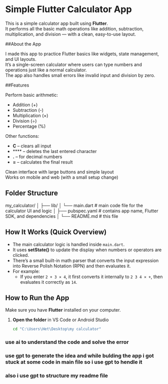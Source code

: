 #  Simple Flutter Calculator App

This is a simple calculator app built using **Flutter**.  
It performs all the basic math operations like addition, subtraction, multiplication, and division — with a clean, easy-to-use layout.

##About the App

I made this app to practice Flutter basics like widgets, state management, and UI layouts.  
It’s a single-screen calculator where users can type numbers and operations just like a normal calculator.  
The app also handles small errors like invalid input and division by zero.

##Features

 Perform basic arithmetic:  
- Addition (+)  
- Subtraction (-)  
- Multiplication (×)  
- Division (÷)  
- Percentage (%)  

 Other functions:
- **C** – clears all input  
- **** – deletes the last entered character  
- **.** – for decimal numbers  
- **=** – calculates the final result  

 Clean interface with large buttons and simple layout  
Works on mobile and web (with a small setup change)


## Folder Structure
my_calculator/
│
├── lib/
│ └── main.dart # main code file for the calculator UI and logic
│
├── pubspec.yaml # contains app name, Flutter SDK, and dependencies
│
└── README.md # this file

##  How It Works (Quick Overview)

- The main calculator logic is handled inside `main.dart`.  
- It uses **setState()** to update the display when numbers or operators are clicked.  
- There’s a small built-in math parser that converts the input expression into Reverse Polish Notation (RPN) and then evaluates it.  
- For example:  
  - If you enter `2 + 3 × 4`, it first converts it internally to `2 3 4 × +`, then evaluates it correctly as `14`.

##  How to Run the App

Make sure you have **Flutter** installed on your computer.

1. **Open the folder** in VS Code or Android Studio  
   ```bash
   cd "C:\Users\Het\Desktop\my calculator"
### use ai to understand the code and solve the error 
### use gpt to generate the idea and while bulding the app i got stuck at some code in main file so i use gpt to hendle it 
### also i use gpt to structure my readme file 
